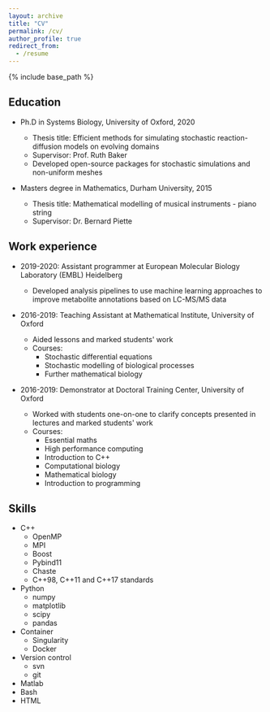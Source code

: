 ```yaml
---
layout: archive
title: "CV"
permalink: /cv/
author_profile: true
redirect_from:
  - /resume
---
```


{% include base_path %}

## Education

* Ph.D in Systems Biology, University of Oxford, 2020
    * Thesis title: Efficient methods for simulating stochastic reaction-diffusion models on evolving domains
    * Supervisor: Prof. Ruth Baker
    * Developed open-source packages for stochastic simulations and non-uniform meshes

* Masters degree in Mathematics, Durham University, 2015
    * Thesis title: Mathematical modelling of musical instruments - piano string
    * Supervisor: Dr. Bernard Piette

## Work experience

* 2019-2020: Assistant programmer at European Molecular Biology Laboratory (EMBL) Heidelberg
    * Developed analysis pipelines to use machine learning approaches to improve metabolite annotations based on LC-MS/MS data

* 2016-2019: Teaching Assistant at Mathematical Institute, University of Oxford
    * Aided lessons and marked students' work
    * Courses:
        - Stochastic differential equations
        - Stochastic modelling of biological processes
        - Further mathematical biology

* 2016-2019: Demonstrator at Doctoral Training Center, University of Oxford
    * Worked with students one-on-one to clarify concepts presented in lectures and marked students' work
    * Courses:
        - Essential maths
        - High performance computing
        - Introduction to C++
        - Computational biology
        - Mathematical biology
        - Introduction to programming

## Skills

* C++
    - OpenMP
    - MPI
    - Boost
    - Pybind11
    - Chaste
    - C++98, C++11 and C++17 standards
* Python
    - numpy
    - matplotlib
    - scipy
    - pandas
* Container
    - Singularity
    - Docker
* Version control
    - svn
    - git
* Matlab
* Bash
* HTML
